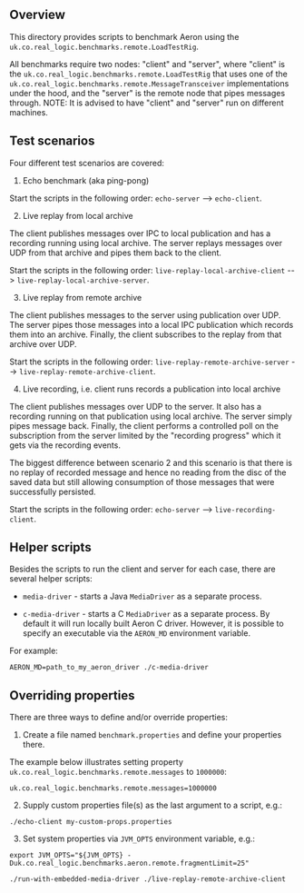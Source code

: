 Overview
--------

This directory provides scripts to benchmark Aeron using the `uk.co.real_logic.benchmarks.remote.LoadTestRig`.

All benchmarks require two nodes: "client" and "server", where "client" is the
`uk.co.real_logic.benchmarks.remote.LoadTestRig` that uses one of the `uk.co.real_logic.benchmarks.remote.MessageTransceiver`
implementations under the hood, and the "server" is the remote node that pipes messages through.
NOTE: It is advised to have "client" and "server" run on different machines.


Test scenarios
--------------

Four different test scenarios are covered:
1. Echo benchmark (aka ping-pong)

Start the scripts in the following order: `echo-server` --> `echo-client`.

2. Live replay from local archive

The client publishes messages over IPC to local publication and has a recording running using local archive. The server
replays messages over UDP from that archive and pipes them back to the client.

Start the scripts in the following order: `live-replay-local-archive-client` --> `live-replay-local-archive-server`.

3. Live replay from remote archive

The client publishes messages to the server using publication over UDP. The server pipes those messages into a local IPC
publication which records them into an archive. Finally, the client subscribes to the replay from that archive over UDP.

Start the scripts in the following order: `live-replay-remote-archive-server` --> `live-replay-remote-archive-client`.

4. Live recording, i.e. client runs records a publication into local archive

The client publishes messages over UDP to the server. It also has a recording running on that publication using local
archive. The server simply pipes message back. Finally, the client performs a controlled poll on the subscription from
the server limited by the "recording progress" which it gets via the recording events.

The biggest difference between scenario 2 and this scenario is that there is no replay of recorded message and hence no
reading from the disc of the saved data but still allowing consumption of those messages that were successfully
persisted.

Start the scripts in the following order: `echo-server` --> `live-recording-client`.


Helper scripts
--------------

Besides the scripts to run the client and server for each case, there are several helper scripts:
- `media-driver` - starts a Java `MediaDriver` as a separate process.

- `c-media-driver` - starts a C `MediaDriver` as a separate process.
By default it will run locally built Aeron C driver. However, it is possible to specify an executable via the
`AERON_MD` environment variable.

For example:
```
AERON_MD=path_to_my_aeron_driver ./c-media-driver
```


Overriding properties
---------------------

There are three ways to define and/or override properties:

1. Create a file named `benchmark.properties` and define your properties there.

The example below illustrates setting property `uk.co.real_logic.benchmarks.remote.messages` to `1000000`:

```
uk.co.real_logic.benchmarks.remote.messages=1000000
```

2. Supply custom properties file(s) as the last argument to a script, e.g.:

```
./echo-client my-custom-props.properties
```

3. Set system properties via `JVM_OPTS` environment variable, e.g.:

```
export JVM_OPTS="${JVM_OPTS} -Duk.co.real_logic.benchmarks.aeron.remote.fragmentLimit=25"

./run-with-embedded-media-driver ./live-replay-remote-archive-client
```
